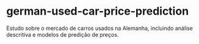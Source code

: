 # german-used-car-price-prediction
Estudo sobre o mercado de carros usados na Alemanha, incluindo análise descritiva e modelos de predição de preços.
